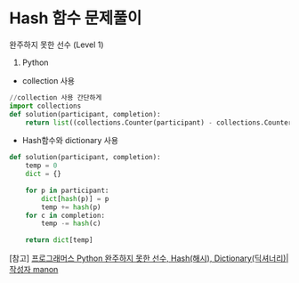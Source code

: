 # Hash 함수 문제풀이  

완주하지 못한 선수 (Level 1)

1. Python 
- collection 사용
```python
//collection 사용 간단하게
import collections
def solution(participant, completion):
    return list((collections.Counter(participant) - collections.Counter(completion)).keys())[0]
```
- Hash함수와 dictionary 사용

```python
def solution(participant, completion):
    temp = 0
    dict = {}
    
    for p in participant:
        dict[hash(p)] = p
        temp += hash(p)
    for c in completion:
        temp -= hash(c)
    
    return dict[temp]
```
[참고] [프로그래머스 Python 완주하지 못한 선수, Hash(해시), Dictionary(딕셔너리)|작성자 manon](https://blog.naver.com/210113yynim/222101998668)

